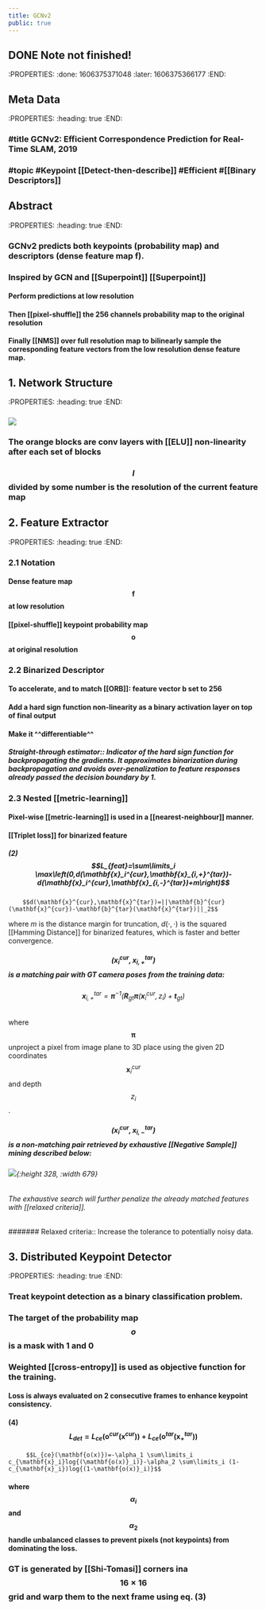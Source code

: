 ```yaml
---
title: GCNv2
public: true
---
```

## DONE Note not finished!
:PROPERTIES:
:done: 1606375371048
:later: 1606375366177
:END:
## Meta Data
:PROPERTIES:
:heading: true
:END:
### #title GCNv2: Efficient Correspondence Prediction for Real-Time SLAM, 2019
### #topic #Keypoint [[Detect-then-describe]] #Efficient #[[Binary Descriptors]]

## Abstract
:PROPERTIES:
:heading: true
:END:
### GCNv2 predicts both keypoints (probability map) and descriptors (dense feature map $\mathbf{f}$).
### Inspired by GCN and [[Superpoint]] [[Superpoint]]
#### Perform predictions at low resolution

#### Then [[pixel-shuffle]] the 256 channels probability map to the original resolution

#### Finally [[NMS]] over full resolution map to bilinearly sample the corresponding feature vectors from the low resolution dense feature map.

### 

## 1. Network Structure
:PROPERTIES:
:heading: true
:END:
### ![](https://firebasestorage.googleapis.com/v0/b/firescript-577a2.appspot.com/o/imgs%2Fapp%2FSLAM%2FeWPtCLCfIH.png?alt=media&token=c85b5710-08e4-45e8-b70f-8a18bfd89ec1)

### The orange blocks are conv layers with [[ELU]] non-linearity after each set of blocks

### $$I$$ divided by some number is the resolution of the current feature map

## 2. Feature Extractor
:PROPERTIES:
:heading: true
:END:
### 2.1 Notation
#### Dense feature map $$\mathbf{f}$$ at low resolution

#### [[pixel-shuffle]] keypoint probability map $$\mathbf{o}$$ at original resolution
### 2.2 Binarized Descriptor
#### To accelerate, and to match [[ORB]]: feature vector $\mathbf{b}$ set to 256
#### Add a hard sign function non-linearity as a binary activation layer on top of final output

#### Make it ^^differentiable^^
##### **Straight-through estimator**:: Indicator of the hard sign function for backpropagating the gradients. It approximates binarization during backpropagation and avoids over-penalization to feature responses already passed the decision boundary by 1.
### 2.3 Nested [[metric-learning]]
#### Pixel-wise [[metric-learning]] is used in a [[nearest-neighbour]] manner.

#### [[Triplet loss]] for binarized feature
##### (2)   $$L_{feat}=\sum\limits_i \max\left(0,d(\mathbf{x}_i^{cur},\mathbf{x}_{i,+}^{tar})-d(\mathbf{x}_i^{cur},\mathbf{x}_{i,-}^{tar})+m\right)$$
        $$d(\mathbf{x}^{cur},\mathbf{x}^{tar})=||\mathbf{b}^{cur}(\mathbf{x}^{cur})-\mathbf{b}^{tar}(\mathbf{x}^{tar})||_2$$
where $m$ is the distance margin for truncation, $d(\cdot,\cdot)$ is the squared [[Hamming Distance]] for binarized features, which is faster and better convergence.
##### $$(\mathbf{x}_i^{cur},\mathbf{x}_{i,+}^{tar})$$ is a matching pair with GT camera poses from the training data:
###### $$\mathbf{x}_{i,+}^{tar}=\mathbf{\pi}^{-1}\left(\mathbf{R}_{gt}\mathbf{\pi}(\mathbf{x}_i^{cur},z_i)+\mathbf{t}_{gt}\right)$$
where $$\mathbf{\pi}$$ unproject a pixel from image plane to 3D place using the given 2D coordinates $$\mathbf{x}_i^{cur}$$ and depth $$z_i$$.

##### $$(\mathbf{x}_i^{cur},\mathbf{x}_{i,-}^{tar})$$ is a non-matching pair retrieved by exhaustive [[Negative Sample]] mining described below:
###### ![](https://firebasestorage.googleapis.com/v0/b/firescript-577a2.appspot.com/o/imgs%2Fapp%2FSLAM%2FBXSudpZ01W.png?alt=media&token=383880ad-c38d-4f93-97c3-3cce06fc9e7e){:height 328, :width 679}
###### The exhaustive search will further penalize the already matched features with [[relaxed criteria]]. 
####### Relaxed criteria:: Increase the tolerance to potentially noisy data.

## 3. Distributed Keypoint Detector
:PROPERTIES:
:heading: true
:END:
### Treat keypoint detection as a binary classification problem.

### The target of the probability map $$o$$ is a mask with 1 and 0

### Weighted [[cross-entropy]] is used as objective function for the training.
#### Loss is always evaluated on 2 consecutive frames to enhance keypoint consistency.

#### (4)    $$L_{det}=L_{ce}\left(\mathbf{o}^{cur}(\mathbf{x}^{cur})\right) + L_{ce}\left(\mathbf{o}^{tar}(\mathbf{x}^{tar}_{+})\right)$$
         $$L_{ce}(\mathbf{o(x)})=-\alpha_1 \sum\limits_i c_{\mathbf{x}_i}log{(\mathbf{o(x)}_i)}-\alpha_2 \sum\limits_i (1-c_{\mathbf{x}_i})log{(1-\mathbf{o(x)}_i)}$$
#### where $$\alpha_i$$ and $$\alpha_2$$ handle unbalanced classes to prevent pixels (not keypoints) from dominating the loss.
### GT is generated by [[Shi-Tomasi]] corners ina $$16\times 16$$ grid and warp them to the next frame using eq. (3)